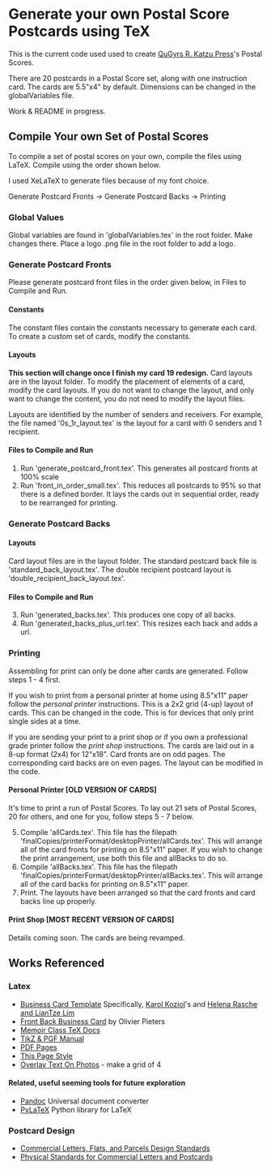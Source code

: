 # Generate your own Postal Score Postcards using TeX

This is the current code used used to create
[QuGyrs R. Katzu Press](https://qugyrsrkatztu.github.io)'s Postal Scores.

There are 20 postcards in a Postal Score set, along with one instruction card.
The cards are 5.5"x4" by default. Dimensions can be changed in the globalVariables file.

Work & README in progress.

## Compile Your own Set of Postal Scores
To compile a set of postal scores on your own, compile the files using LaTeX. Compile using the order shown below.

I used XeLaTeX to generate files because of my font choice.

Generate Postcard Fronts -> Generate Postcard Backs -> Printing

### Global Values
Global variables are found in 'globalVariables.tex' in the root folder.
Make changes there.
Place a logo .png file in the root folder to add a logo.


### Generate Postcard Fronts
Please generate postcard front files in the order given below, in Files to Compile and Run.

#### Constants
The constant files contain the constants necessary to generate each card.
To create a custom set of cards, modify the constants.

#### Layouts
**This section will change once I finish my card 19 redesign.**
Card layouts are in the layout folder.
To modify the placement of elements of a card, modify the card layouts. If you do not want to change the layout, and only want to change the content, you do not need to modify the layout files.

Layouts are identified by the number of senders and receivers.
For example, the file named '0s_1r_layout.tex' is the layout for a card with 0 senders and 1 recipient.

#### Files to Compile and Run
1. Run 'generate_postcard_front.tex'. This generates all postcard fronts at 100% scale
2. Run 'front_in_order_small.tex'. This reduces all postcards to 95% so that there is a defined border. It lays the cards out in sequential order, ready to be rearranged for printing.

### Generate Postcard Backs
#### Layouts
Card layout files are in the layout folder.
The standard postcard back file is 'standard_back_layout.tex'.
The double recipient postcard layout is 'double_recipient_back_layout.tex'.

#### Files to Compile and Run
3. Run 'generated_backs.tex'. This produces one copy of all backs.
4. Run 'generated_backs_plus_url.tex'. This resizes each back and adds a url.

### Printing
Assembling for print can only be done after cards are generated.
Follow steps 1 - 4 first.

If you wish to print from a personal printer at home using 8.5"x11" paper follow the *personal printer* instructions. This is a 2x2 grid (4-up) layout of cards. This can be changed in the code. This is for devices that only print single sides at a time.

If you are sending your print to a print shop or if you own a professional grade printer follow the *print shop* instructions.
The cards are laid out in a 8-up format (2x4) for 12"x18". Card fronts are on odd pages. The corresponding card backs are on even pages. The layout can be modified in the code.

#### Personal Printer [OLD VERSION OF CARDS]
It's time to print a run of Postal Scores.
To lay out 21 sets of Postal Scores, 20 for others, and one for you,  follow steps 5 - 7 below.

5. Compile 'allCards.tex'. This file has the filepath 'finalCopies/printerFormat/desktopPrinter/allCards.tex'. This will arrange all of the card fronts for printing on 8.5"x11" paper. If you wish to change the print arrangement, use both this file and allBacks to do so.
6. Compile 'allBacks.tex'. This file has the filepath 'finalCopies/printerFormat/desktopPrinter/allBacks.tex'. This will arrange all of the card backs for printing on 8.5"x11" paper.
7.  Print. The layouts have been arranged so that the card fronts and card backs line up properly.

#### Print Shop [MOST RECENT VERSION OF CARDS]
Details coming soon. The cards are being revamped.

## Works Referenced

### Latex
- [Business Card Template](https://www.overleaf.com/gallery/tagged/business-cards)
Specifically, [Karol Koziol](https://www.overleaf.com/latex/templates/business-card-template/yrqjgydpprrb)'s and [Helena Rasche and LianTze Lim](https://www.overleaf.com/latex/templates/business-card-for-programmers-slash-developers-with-photo/wymnjgtxkdwh)
- [Front Back Business Card](https://olivierpieters.be/blog/2017/02/11/designing-a-business-card-in-latex) by Olivier Pieters
- [Memoir Class TeX Docs](http://texdoc.net/texmf-dist/doc/latex/memoir/memman.pdf)
- [TikZ \& PGF Manual](http://ctan.math.utah.edu/ctan/tex-archive/graphics/pgf/base/doc/pgfmanual.pdf)
- [PDF Pages](http://mirror.utexas.edu/ctan/macros/latex/contrib/pdfpages/pdfpages.pdf)
- [This Page Style](http://www.personal.ceu.hu/tex/pagestyl.htm#thispgstyle)
- [Overlay Text On Photos](https://tex.stackexchange.com/questions/20792/how-to-superimpose-latex-on-a-picture) - make a grid of 4

#### Related, useful seeming tools for future exploration
- [Pandoc](https://pandoc.org/MANUAL.html?fbclid=IwAR2XQk8DuWDCo4cwZxrhQBrfcqNsIrhKEbIucZZ-R4m8bpom7iiYC6z2pfY) Universal document converter
- [PyLaTeX](https://jeltef.github.io/PyLaTeX/current/) Python library for LaTeX

### Postcard Design
- [Commercial Letters, Flats, and Parcels Design Standards](https://pe.usps.com/text/dmm300/201.htm#ep1088631)
- [Physical Standards for Commercial Letters and Postcards](https://pe.usps.com/text/qsg300/Q201.htm#1009536)
